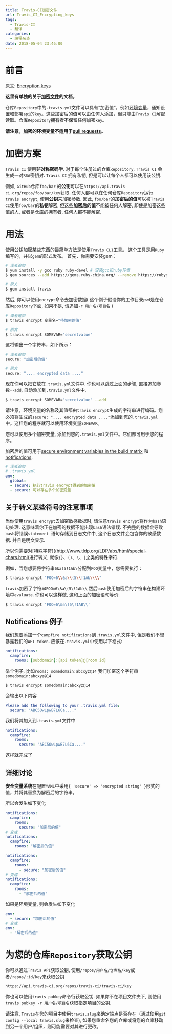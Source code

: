```yaml
---
title: Travis-CI加密文件
url: Travis_CI_Encrypting_keys
tags:
  - Travis-CI
  - 翻译
categories:
  - 编程杂谈
date: 2018-05-04 23:46:00
---
```

# 前言
原文: [Encryption keys](https://docs.travis-ci.com/user/encryption-keys/)

**这里有单独的关于[加密文件](https://docs.travis-ci.com/user/encrypting-files/)的文档。**

仓库`Repository`中的`.travis.yml`文件可以具有“加密值”，例如[环境变量](https://docs.travis-ci.com/user/environment-variables/)，通知设置和部署`api`的`key`。这些加密后的值可以由任何人添加，但只能由`Travis CI`解密读取。仓库`Repository`拥有者不保留任何加密`key`。

**请注意，加密的环境变量不适用于[pull requests](https://docs.travis-ci.com/user/pull-requests#Pull-Requests-and-Security-Restrictions)。**

<!-- more -->

# 加密方案
`Travis CI` 使用**非对称密码学**. 对于每个注册过的仓库`Repository`, `Travis CI` 会生成一对`RSA`密钥对. 
`Travis CI` 拥有私钥, 但是可以让每个人都可以使用该公钥. 

例如, `GitHub`仓库`foo/bar` 的**公钥**可以在`https://api.travis-ci.org/repos/foo/bar/key`获取. 任何人都可以在任何仓库`Repository`运行`travis encrypt`, 使用**公钥**来加密参数.
因此, `foo/bar`的**加密后的值**可以被`Travis CI`使用`foo/bar`的**私钥**解密, 但这些**加密后的值**不能被任何人解密, 即使是加密这些值的人, 或者是仓库的拥有者, 任何人都不能解密.

# 用法
使用公钥加密某些东西的最简单方法是使用`Travis CLI`工具。 这个工具是用`Ruby`编写的，并以`gem`的形式发布。 首先，你需要安装gem：
```sh
# 译者追加
$ yum install -y gcc ruby ruby-devel # 安装gcc和ruby环境
$ gem sources --add https://gems.ruby-china.org/ --remove https://rubygems.org/ # 改为国内gem源

# 原文
$ gem install travis
```

然后, 你可以使用`encrypt`命令去加密数据( 这个例子假设你的工作目录`pwd`是在仓库`Repository`下面, 如果不是, 请追加`-r 用户名/项目名` )
```sh
# 译者追加
$ travis encrypt 变量名="待加密的值"

# 原文
$ travis encrypt SOMEVAR="secretvalue"
```
这将输出一个字符串，如下所示：
```sh
# 译者追加
secure: "加密后的值"

# 原文
secure: ".... encrypted data ...."
```
现在你可以把它放在`.travis.yml`文件中.
你也可以跳过上面的步骤, 直接追加参数`--add`, 自动添加到`.travis.yml`文件中.
```sh
$ travis encrypt SOMEVAR="secretvalue" --add
```
请注意，环境变量的名称及其值都由`travis encrypt`生成的字符串进行编码。您必须将生成的`secure: ".... encrypted data ...."`添加到您的`.travis.yml`中。这样您的程序就可以使用环境变量`SOMEVAR`。

您可以使用多个加密变量, 添加到您的`.travis.yml`文件中。它们都可用于您的程序。

加密后的值可用于[secure environment variables in the build matrix](https://docs.travis-ci.com/user/environment-variables#Defining-Variables-in-.travis.yml) 和[notifications](https://docs.travis-ci.com/user/notifications).

```yml
# 译者追加
# .travis.yml
env:
  global:
  - secure: 执行travis encrypt得到的加密值
  - secure: 可以存在多个加密变量
```

## 关于转义某些符号的注意事项
当你使用`travis encrypt`去加密敏感数据时, 请注意`travis encrypt`将作为`bash`语句处理.
这意味着你正在加密的数据不能出现`bash`语法错误. 
不完整的数据会导致`bash`将错误`statement `语句存储到日志文件中, 这个日志文件会包含你的敏感数据. 并且是明文显示.

所以你需要对[特殊字符]((http://www.tldp.org/LDP/abs/html/special-chars.html)进行转义, 就像`{}`、`()`、`\`、`|`之类的特殊字符.

例如，当您想要将字符串`6&a(5!1Ab\`分配到`FOO`变量中，您需要执行：
```sh
$ travis encrypt "FOO=6\\&a\\(5\\!1Ab\\\\"
```
`travis`加密了字符串`FOO=6\&a\(5\!1Ab\\`,然后`bash`使用加密后的字符串在构建环境中`evaluate`.
你也可以这样做, 这和上面的加密语句等价.
```sh
$ travis encrypt 'FOO=6\&a\(5\!1AB\\'
```

## Notifications 例子
我们想要添加一个`campfire notifications`到`.travis.yml`文件中, 但是我们不想暴露我们的`API token`.
应该在`.travis.yml`中使用以下格式:
```yml
notifications:
  campfire:
    rooms: [subdomain]:[api token]@[room id]
```
举个例子, 比如`rooms: somedomain:abcxyz@14`
我们加密这个字符串`somedomain:abcxyz@14`
```sh
$ travis encrypt somedomain:abcxyz@14
```
会输出以下内容
```yml
Please add the following to your .travis.yml file:
  secure: "ABC5OwLpwB7L6Ca...."
```
我们将其加入到`.travis.yml`文件中
```yml
notifications:
  campfire:
    rooms:
      secure: "ABC5OwLpwB7L6Ca...."
```
这样就完成了

## 详细讨论

**安全变量系统**在配置`YAML`中采用`{ 'secure' => 'encrypted string' }`形式的值，并将其替换为解密后的字符串。

所以会发生如下变化
```yml
notifications:
  campfire:
    rooms:
      secure: "加密后的值"
# 变成
notifications:
  campfire:
    rooms: "解密后的值"
```

```yml
notifications:
  campfire:
    rooms:
      - secure: "加密后的值"
# 变成
notifications:
  campfire:
    rooms:
      - "解密后的值"
```
如果是环境变量, 则会发生如下变化
```yml
env:
  - secure: "加密后的值"
# 变成
env:
  - "解密后的值"
```

# 为您的仓库`Repository`获取公钥
你可以通过`Travis API`获取公钥, 使用`/repos/用户名/仓库名/key`或者`/repos/:id/key`来获取公钥
```
https://api.travis-ci.org/repos/travis-ci/travis-ci/key
```
你也可以使用`travis pubkey`命令行获取公钥.
如果你不在项目文件夹下, 则使用`travis pubkey -r 用户名/项目名`获取指定项目的公钥.

请注意, `Travis`在您的项目中使用`travis.slug`来确定端点是否存在（通过使用`git config --local travis.slug`来检查), 如果您重命名您的仓库或将您的仓库移动到另一个用户/组织，则可能需要对其进行更改。